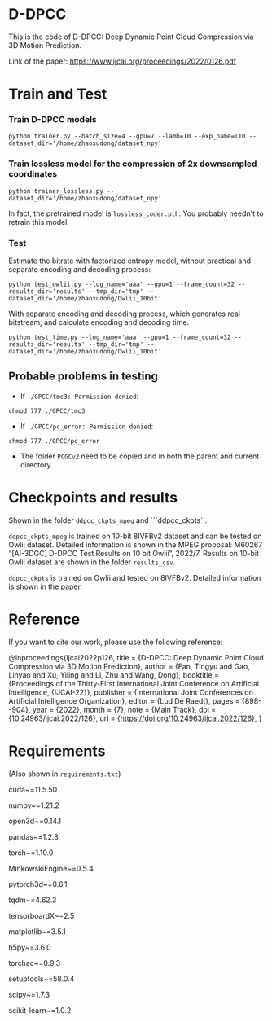 # D-DPCC
This is the code of D-DPCC: Deep Dynamic Point Cloud Compression via 3D Motion Prediction.

Link of the paper: https://www.ijcai.org/proceedings/2022/0126.pdf



# Train and Test
### Train D-DPCC models
```shell
python trainer.py --batch_size=4 --gpu=7 --lamb=10 --exp_name=I10 --dataset_dir='/home/zhaoxudong/dataset_npy'
```
### Train lossless model for the compression of 2x downsampled coordinates
```shell
python trainer_lossless.py --dataset_dir='/home/zhaoxudong/dataset_npy'
```
In fact, the pretrained model is ```lossless_coder.pth```. You probably needn't to retrain this model.

### Test
Estimate the bitrate with factorized entropy model, without practical and separate encoding and decoding process:
```shell
python test_owlii.py --log_name='aaa' --gpu=1 --frame_count=32 --results_dir='results' --tmp_dir='tmp' --dataset_dir='/home/zhaoxudong/Owlii_10bit'
```
With separate encoding and decoding process, which generates real bitstream, 
and calculate encoding and decoding time.
```shell
python test_time.py --log_name='aaa' --gpu=1 --frame_count=32 --results_dir='results' --tmp_dir='tmp' --dataset_dir='/home/zhaoxudong/Owlii_10bit'
```

## Probable problems in testing
- If ```./GPCC/tmc3: Permission denied```:
```shell
chmod 777 ./GPCC/tmc3
```

- If ```./GPCC/pc_error: Permission denied```:
```shell
chmod 777 ./GPCC/pc_error
```

- The folder ```PCGCv2``` need to be copied and in both the parent and current directory.



# Checkpoints and results
Shown in the folder ```ddpcc_ckpts_mpeg``` and ```ddpcc_ckpts``. 

```ddpcc_ckpts_mpeg``` is trained on 10-bit 8IVFBv2 dataset and can be tested on Owlii dataset. Detailed information is shown in the MPEG proposal: M60267 “[AI-3DGC] D-DPCC Test Results on 10 bit Owlii”, 2022/7. Results on 10-bit Owlii dataset are shown in the folder ```results_csv```. 

```ddpcc_ckpts``` is trained on Owlii and tested on 8IVFBv2. Detailed information is shown in the paper.



# Reference
If you want to cite our work, please use the following reference:

@inproceedings{ijcai2022p126,
  title     = {D-DPCC: Deep Dynamic Point Cloud Compression via 3D Motion Prediction},
  author    = {Fan, Tingyu and Gao, Linyao and Xu, Yiling and Li, Zhu and Wang, Dong},
  booktitle = {Proceedings of the Thirty-First International Joint Conference on
               Artificial Intelligence, {IJCAI-22}},
  publisher = {International Joint Conferences on Artificial Intelligence Organization},
  editor    = {Lud De Raedt},
  pages     = {898--904},
  year      = {2022},
  month     = {7},
  note      = {Main Track},
  doi       = {10.24963/ijcai.2022/126},
  url       = {https://doi.org/10.24963/ijcai.2022/126},
}



# Requirements
(Also shown in ```requirements.txt```)

cuda~=11.5.50

numpy~=1.21.2

open3d~=0.14.1

pandas~=1.2.3

torch~=1.10.0

MinkowskiEngine~=0.5.4

pytorch3d~=0.6.1

tqdm~=4.62.3

tensorboardX~=2.5

matplotlib~=3.5.1

h5py~=3.6.0

torchac~=0.9.3

setuptools~=58.0.4

scipy~=1.7.3

scikit-learn~=1.0.2
